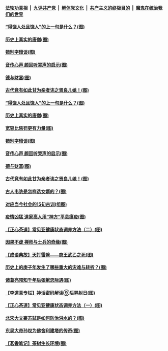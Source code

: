 ####  [法轮功真相](../../../../basic/blob/master/README.md?t=07030502) &nbsp;|&nbsp; [九评共产党](../../../../9ping.md/blob/master/README.md?t=07030502) &nbsp;|&nbsp; [解体党文化](../../../../jtdwh.md/blob/master/README.md?t=07030502)  &nbsp;|&nbsp; [共产主义的终极目的](../../../../gczydzjmd.md/blob/master/README.md?t=07030502) &nbsp;|&nbsp; [魔鬼在统治我们的世界](../../../../mgztzwmdsj.md/blob/master/README.md?t=07030502) 

#### [“得饶人处且饶人”的上一句是什么？(图)](../pages/p7/938333.md?t=07030502) 

#### [历史上真实的唐僧(图)](../pages/p7/938101.md?t=07030502) 

#### [错别字琐谈(图)](../pages/p7/938316.md?t=07030502) 

#### [音传心声 颜回听哭声的启示(图)](../pages/p7/938099.md?t=07030502) 

#### [德与财富(图)](../pages/p7/938218.md?t=07030502) 

#### [古代竟有如此甘为亲者讳之贤良儿媳！(图)](../pages/p7/938117.md?t=07030502) 

#### [“得饶人处且饶人”的上一句是什么？(图)](../pages/p7/938333.md?t=07030502) 

#### [历史上真实的唐僧(图)](../pages/p7/938101.md?t=07030502) 

#### [宽容比惩罚更有力量(图)](../pages/p7/938280.md?t=07030502) 

#### [错别字琐谈(图)](../pages/p7/938316.md?t=07030502) 

#### [音传心声 颜回听哭声的启示(图)](../pages/p7/938099.md?t=07030502) 

#### [德与财富(图)](../pages/p7/938218.md?t=07030502) 

#### [古代竟有如此甘为亲者讳之贤良儿媳！(图)](../pages/p7/938117.md?t=07030502) 

#### [古人韦诜是怎样选女婿的？(图)](../pages/p7/938100.md?t=07030502) 

#### [对应当今社会的15句古训(组图)](../pages/p7/938097.md?t=07030502) 

#### [疫情凶猛 道家高人用“神方”平息瘟疫(图)](../pages/p7/938004.md?t=07030502) 

#### [【正心茶道】常见亚健康状态调养方法（二）(图)](../pages/p7/937559.md?t=07030502) 

#### [因果不虚 禅师与士兵的奇缘(图)](../pages/p7/938092.md?t=07030502) 

#### [【成语典故】天打雷劈——商王武乙之死(图)](../pages/p7/937782.md?t=07030502) 

#### [历史上的庚子年发生了哪些重大的灾难与转折？(图)](../pages/p7/937991.md?t=07030502) 

#### [诸葛亮预知千年后张献忠际遇(图)](../pages/p7/937564.md?t=07030502) 

#### [【李道真专栏】神话密码解读⑨后羿射日(图)](../pages/p7/937560.md?t=07030502) 

#### [【正心茶道】常见亚健康状态调养方法（一）(图)](../pages/p7/937556.md?t=07030502) 

#### [北宋大文豪苏轼是如何防治洪水的？(图)](../pages/p7/937874.md?t=07030502) 

#### [东吴大帝孙权为佛舍利建塔的传奇(图)](../pages/p7/937764.md?t=07030502) 

#### [【茗香笔记】茶树生长环境(图)](../pages/p7/937562.md?t=07030502) 

